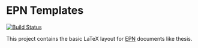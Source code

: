 # EPN Templates

[![Build Status](https://travis-ci.org/sestrella/epn-templates.svg?branch=master)](https://travis-ci.org/sestrella/epn-templates)

This project contains the basic LaTeX layout for [EPN](http://www.epn.edu.ec)
documents like thesis.
